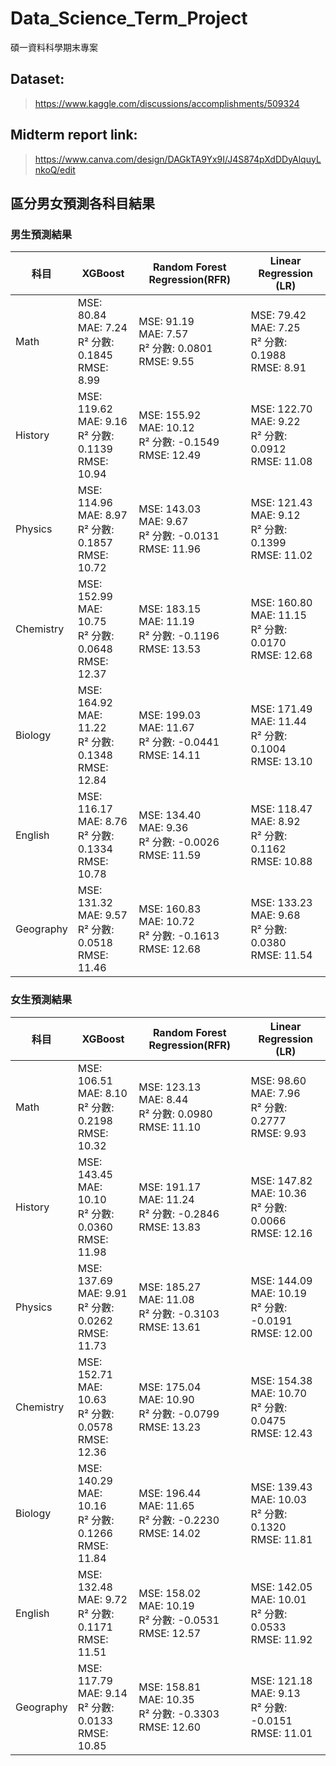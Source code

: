 # Data_Science_Term_Project
碩一資料科學期末專案

## Dataset:
>https://www.kaggle.com/discussions/accomplishments/509324

## Midterm report link:
>https://www.canva.com/design/DAGkTA9Yx9I/J4S874pXdDDyAlquyLnkoQ/edit

## 區分男女預測各科目結果
### 男生預測結果
| 科目        | XGBoost | Random Forest Regression(RFR) | Linear Regression (LR) |
| --------- | ------- | ------------------ | ------------------------ |
| Math      |MSE: 80.84<br>MAE: 7.24<br>R² 分數: 0.1845<br>RMSE: 8.99|MSE: 91.19<br>MAE: 7.57<br>R² 分數: 0.0801<br>RMSE: 9.55|MSE: 79.42<br>MAE: 7.25<br>R² 分數: 0.1988<br>RMSE: 8.91|
| History   |MSE: 119.62<br>MAE: 9.16<br>R² 分數: 0.1139<br>RMSE: 10.94|MSE: 155.92<br>MAE: 10.12<br>R² 分數: -0.1549<br>RMSE: 12.49|MSE: 122.70<br>MAE: 9.22<br>R² 分數: 0.0912<br>RMSE: 11.08|
| Physics   |MSE: 114.96<br>MAE: 8.97<br>R² 分數: 0.1857<br>RMSE: 10.72|MSE: 143.03<br>MAE: 9.67<br>R² 分數: -0.0131<br>RMSE: 11.96|MSE: 121.43<br>MAE: 9.12<br>R² 分數: 0.1399<br>RMSE: 11.02|
| Chemistry |MSE: 152.99<br>MAE: 10.75<br>R² 分數: 0.0648<br>RMSE: 12.37|MSE: 183.15<br>MAE: 11.19<br>R² 分數: -0.1196<br>RMSE: 13.53|MSE: 160.80<br>MAE: 11.15<br>R² 分數: 0.0170<br>RMSE: 12.68|
| Biology   |MSE: 164.92<br>MAE: 11.22<br>R² 分數: 0.1348<br>RMSE: 12.84|MSE: 199.03<br>MAE: 11.67<br>R² 分數: -0.0441<br>RMSE: 14.11|MSE: 171.49<br>MAE: 11.44<br>R² 分數: 0.1004<br>RMSE: 13.10|
| English   |MSE: 116.17<br>MAE: 8.76<br>R² 分數: 0.1334<br>RMSE: 10.78|MSE: 134.40<br>MAE: 9.36<br>R² 分數: -0.0026<br>RMSE: 11.59|MSE: 118.47<br>MAE: 8.92<br>R² 分數: 0.1162<br>RMSE: 10.88|
| Geography |MSE: 131.32<br>MAE: 9.57<br>R² 分數: 0.0518<br>RMSE: 11.46|MSE: 160.83<br>MAE: 10.72<br>R² 分數: -0.1613<br>RMSE: 12.68|MSE: 133.23<br>MAE: 9.68<br>R² 分數: 0.0380<br>RMSE: 11.54|

### 女生預測結果
| 科目        | XGBoost | Random Forest Regression(RFR) | Linear Regression (LR) |
| --------- | ------- | ------------------ | ------------------------ |
| Math      |MSE: 106.51<br>MAE: 8.10<br>R² 分數: 0.2198<br>RMSE: 10.32|MSE: 123.13<br>MAE: 8.44<br>R² 分數: 0.0980<br>RMSE: 11.10|MSE: 98.60<br>MAE: 7.96<br>R² 分數: 0.2777<br>RMSE: 9.93|
| History   |MSE: 143.45<br>MAE: 10.10<br>R² 分數: 0.0360<br>RMSE: 11.98|MSE: 191.17<br>MAE: 11.24<br>R² 分數: -0.2846<br>RMSE: 13.83|MSE: 147.82<br>MAE: 10.36<br>R² 分數: 0.0066<br>RMSE: 12.16|
| Physics   |MSE: 137.69<br>MAE: 9.91<br>R² 分數: 0.0262<br>RMSE: 11.73|MSE: 185.27<br>MAE: 11.08<br>R² 分數: -0.3103<br>RMSE: 13.61|MSE: 144.09<br>MAE: 10.19<br>R² 分數: -0.0191<br>RMSE: 12.00|
| Chemistry |MSE: 152.71<br>MAE: 10.63<br>R² 分數: 0.0578<br>RMSE: 12.36|MSE: 175.04<br>MAE: 10.90<br>R² 分數: -0.0799<br>RMSE: 13.23|MSE: 154.38<br>MAE: 10.70<br>R² 分數: 0.0475<br>RMSE: 12.43|
| Biology   |MSE: 140.29<br>MAE: 10.16<br>R² 分數: 0.1266<br>RMSE: 11.84|MSE: 196.44<br>MAE: 11.65<br>R² 分數: -0.2230<br>RMSE: 14.02|MSE: 139.43<br>MAE: 10.03<br>R² 分數: 0.1320<br>RMSE: 11.81|
| English   |MSE: 132.48<br>MAE: 9.72<br>R² 分數: 0.1171<br>RMSE: 11.51|MSE: 158.02<br>MAE: 10.19<br>R² 分數: -0.0531<br>RMSE: 12.57|MSE: 142.05<br>MAE: 10.01<br>R² 分數: 0.0533<br>RMSE: 11.92|
| Geography |MSE: 117.79<br>MAE: 9.14<br>R² 分數: 0.0133<br>RMSE: 10.85|MSE: 158.81<br>MAE: 10.35<br>R² 分數: -0.3303<br>RMSE: 12.60|MSE: 121.18<br>MAE: 9.13<br>R² 分數: -0.0151<br>RMSE: 11.01|
